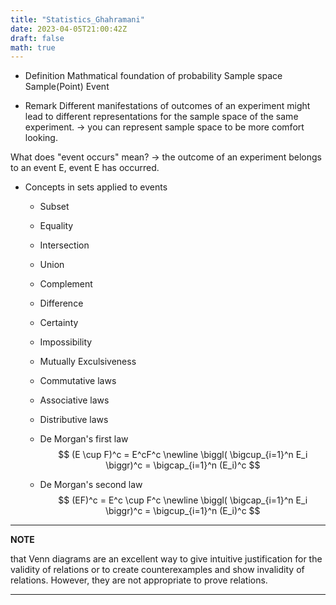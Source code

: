 ```yaml
---
title: "Statistics_Ghahramani"
date: 2023-04-05T21:00:42Z
draft: false
math: true
---
```


- Definition
Mathmatical foundation of probability 
Sample space
Sample(Point)
Event

- Remark 
Different manifestations of outcomes of an experiment might lead to different
representations for the sample space of the same experiment.
-> you can represent sample space to be more comfort looking.

What does "event occurs" mean?
-> the outcome of an experiment belongs to an event E, event E has occurred.

- Concepts in sets applied to events
    - Subset
    - Equality
    - Intersection
    - Union
    - Complement
    - Difference
    - Certainty
    - Impossibility
    - Mutually Exculsiveness

    - Commutative laws
    - Associative laws
    - Distributive laws
    - De Morgan's first law
    $$
        (E \cup F)^c = E^cF^c \newline
        \biggl( \bigcup_{i=1}^n E_i \biggr)^c = \bigcap_{i=1}^n (E_i)^c
    $$
    - De Morgan's second law
    $$
        (EF)^c = E^c \cup F^c \newline
            \biggl( \bigcap_{i=1}^n E_i \biggr)^c = \bigcup_{i=1}^n (E_i)^c
    $$

---
**NOTE**

that Venn diagrams are an excellent way to give intuitive justification for the validity
of relations or to create counterexamples and show invalidity of relations. However, they are
not appropriate to prove relations.

---

